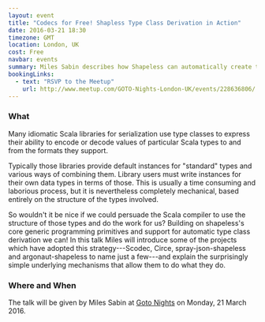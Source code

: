 ```yaml
---
layout: event
title: "Codecs for Free! Shapless Type Class Derivation in Action"
date: 2016-03-21 18:30
timezone: GMT
location: London, UK
cost: Free
navbar: events
summary: Miles Sabin describes how Shapeless can automatically create type class instances.
bookingLinks:
  - text: "RSVP to the Meetup"
    url: http://www.meetup.com/GOTO-Nights-London-UK/events/228636806/
---
```


### What

Many idiomatic Scala libraries for serialization use type classes to express their ability to encode or decode values of particular Scala types to and from the formats they support.

Typically those libraries provide default instances for "standard" types and various ways of combining them. Library users must write instances for their own data types in terms of those. This is usually a time consuming and laborious process, but it is nevertheless completely mechanical, based entirely on the structure of the types involved. 

So wouldn't it be nice if we could persuade the Scala compiler to use the structure of those types and do the work for us? Building on shapeless's core generic programming primitives and support for automatic type class derivation we can! In this talk Miles will introduce some of the projects which have adopted this strategy---Scodec, Circe, spray-json-shapeless and argonaut-shapeless to name just a few---and explain the surprisingly simple underlying mechanisms that allow them to do what they do. 

### Where and When

The talk will be given by Miles Sabin at [Goto Nights][goto-night] on Monday, 21 March 2016.

[goto-night]: http://www.meetup.com/GOTO-Nights-London-UK/events/228636806/
